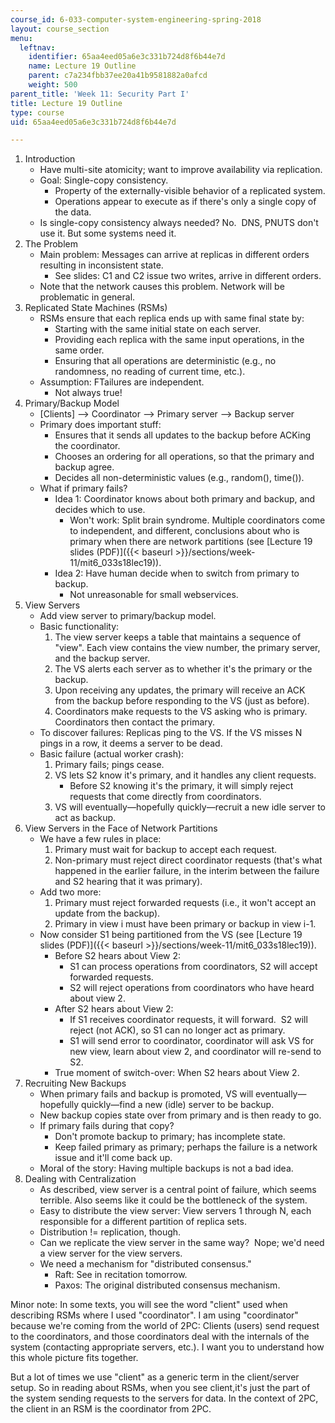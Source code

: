 ```yaml
---
course_id: 6-033-computer-system-engineering-spring-2018
layout: course_section
menu:
  leftnav:
    identifier: 65aa4eed05a6e3c331b724d8f6b44e7d
    name: Lecture 19 Outline
    parent: c7a234fbb37ee20a41b9581882a0afcd
    weight: 500
parent_title: 'Week 11: Security Part I'
title: Lecture 19 Outline
type: course
uid: 65aa4eed05a6e3c331b724d8f6b44e7d

---
```


1.  Introduction
    *   Have multi-site atomicity; want to improve availability via replication.
    *   Goal: Single-copy consistency.
        *   Property of the externally-visible behavior of a replicated system.
        *   Operations appear to execute as if there's only a single copy of the data.
    *   Is single-copy consistency always needed? No.  DNS, PNUTS don't use it. But some systems need it.
2.  The Problem
    *   Main problem: Messages can arrive at replicas in different orders resulting in inconsistent state.
        *   See slides: C1 and C2 issue two writes, arrive in different orders.
    *   Note that the network causes this problem. Network will be problematic in general.
3.  Replicated State Machines (RSMs)
    *   RSMs ensure that each replica ends up with same final state by:
        *   Starting with the same initial state on each server.
        *   Providing each replica with the same input operations, in the same order.
        *   Ensuring that all operations are deterministic (e.g., no randomness, no reading of current time, etc.).
    *   Assumption: FTailures are independent.
        *   Not always true!
4.  Primary/Backup Model
    *   \[Clients\] --> Coordinator --> Primary server --> Backup server
    *   Primary does important stuff:
        *   Ensures that it sends all updates to the backup before ACKing the coordinator.
        *   Chooses an ordering for all operations, so that the primary and backup agree.
        *   Decides all non-deterministic values (e.g., random(), time()).
    *   What if primary fails?
        *   Idea 1: Coordinator knows about both primary and backup, and decides which to use.
            *   Won't work: Split brain syndrome. Multiple coordinators come to independent, and different, conclusions about who is primary when there are network partitions (see [Lecture 19 slides (PDF)]({{< baseurl >}}/sections/week-11/mit6_033s18lec19)).
        *   Idea 2: Have human decide when to switch from primary to backup.
            *   Not unreasonable for small webservices.
5.  View Servers
    *   Add view server to primary/backup model.
    *   Basic functionality:
        1.  The view server keeps a table that maintains a sequence of "view". Each view contains the view number, the primary server, and the backup server.
        2.  The VS alerts each server as to whether it's the primary or the backup.
        3.  Upon receiving any updates, the primary will receive an ACK from the backup before responding to the VS (just as before).
        4.  Coordinators make requests to the VS asking who is primary. Coordinators then contact the primary.
    *   To discover failures: Replicas ping to the VS. If the VS misses N pings in a row, it deems a server to be dead.
    *   Basic failure (actual worker crash):
        1.  Primary fails; pings cease.
        2.  VS lets S2 know it's primary, and it handles any client requests.
            *   Before S2 knowing it's the primary, it will simply reject requests that come directly from coordinators.
        3.  VS will eventually—hopefully quickly—recruit a new idle server to act as backup.
6.  View Servers in the Face of Network Partitions
    *   We have a few rules in place:
        1.  Primary must wait for backup to accept each request.
        2.  Non-primary must reject direct coordinator requests (that's what happened in the earlier failure, in the interim between the failure and S2 hearing that it was primary).
    *   Add two more:
        1.  Primary must reject forwarded requests (i.e., it won't accept an update from the backup).
        2.  Primary in view i must have been primary or backup in view i-1.
    *   Now consider S1 being partitioned from the VS (see [Lecture 19 slides (PDF)]({{< baseurl >}}/sections/week-11/mit6_033s18lec19)).
        *   Before S2 hears about View 2:
            *   S1 can process operations from coordinators, S2 will accept forwarded requests.
            *   S2 will reject operations from coordinators who have heard about view 2.
        *   After S2 hears about View 2:
            *   If S1 receives coordinator requests, it will forward.  S2 will reject (not ACK), so S1 can no longer act as primary.
            *   S1 will send error to coordinator, coordinator will ask VS for new view, learn about view 2, and coordinator will re-send to S2.
        *   True moment of switch-over: When S2 hears about View 2.
7.  Recruiting New Backups
    *   When primary fails and backup is promoted, VS will eventually—hopefully quickly—find a new (idle) server to be backup.
    *   New backup copies state over from primary and is then ready to go.
    *   If primary fails during that copy?
        *   Don't promote backup to primary; has incomplete state.
        *   Keep failed primary as primary; perhaps the failure is a network issue and it'll come back up.
    *   Moral of the story: Having multiple backups is not a bad idea.
8.  Dealing with Centralization
    *   As described, view server is a central point of failure, which seems terrible. Also seems like it could be the bottleneck of the system.
    *   Easy to distribute the view server: View servers 1 through N, each responsible for a different partition of replica sets.
    *   Distribution != replication, though.
    *   Can we replicate the view server in the same way?  Nope; we'd need a view server for the view servers.
    *   We need a mechanism for "distributed consensus."
        *   Raft: See in recitation tomorrow.
        *   Paxos: The original distributed consensus mechanism.

Minor note: In some texts, you will see the word "client" used when describing RSMs where I used "coordinator". I am using "coordinator" because we're coming from the world of 2PC: Clients (users) send request to the coordinators, and those coordinators deal with the internals of the system (contacting appropriate servers, etc.). I want you to understand how this whole picture fits together.

But a lot of times we use "client" as a generic term in the client/server setup. So in reading about RSMs, when you see client,it's just the part of the system sending requests to the servers for data. In the context of 2PC, the client in an RSM is the coordinator from 2PC.